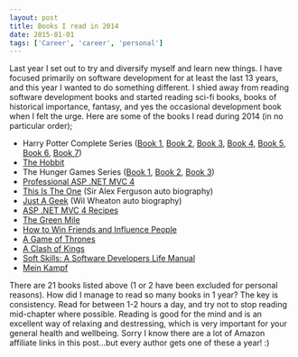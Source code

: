 ```yaml
---
layout: post
title: Books I read in 2014
date: 2015-01-01
tags: ['Career', 'career', 'personal']
---
```


Last year I set out to try and diversify myself and learn new things. I have focused primarily on software development for at least the last 13 years, and this year I wanted to do something different. I shied away from reading software development books and started reading sci-fi books, books of historical importance, fantasy, and yes the occasional development book when I felt the urge. Here are some of the books I read during 2014 (in no particular order);

- Harry Potter Complete Series ([Book 1](http://www.amazon.co.uk/gp/product/B00728DYME/ref=as_li_qf_sp_asin_il_tl?ie=UTF8&camp=1634&creative=6738&creativeASIN=B00728DYME&linkCode=as2&tag=jprecom-21&linkId=CGH6CIBGSFEEDRMH "Harry Potter and the Philosopher's Stone (Book 1) "), [Book 2](http://www.amazon.co.uk/gp/product/B00728DYII/ref=as_li_qf_sp_asin_il_tl?ie=UTF8&camp=1634&creative=6738&creativeASIN=B00728DYII&linkCode=as2&tag=jprecom-21&linkId=PT4TOGJUF7CP4ZTQ 'Harry Potter and the Chamber of Secrets (Book 2) '), [Book 3](http://www.amazon.co.uk/gp/product/B00728DYQ0/ref=as_li_qf_sp_asin_il_tl?ie=UTF8&camp=1634&creative=6738&creativeASIN=B00728DYQ0&linkCode=as2&tag=jprecom-21&linkId=C5TL6ANY33PV66VC 'Harry Potter and the Prisoner of Azkaban (Book 3) '), [Book 4](http://www.amazon.co.uk/gp/product/B00728DYBA/ref=as_li_qf_sp_asin_il_tl?ie=UTF8&camp=1634&creative=6738&creativeASIN=B00728DYBA&linkCode=as2&tag=jprecom-21&linkId=X24GBYIDPU26BCHS 'Harry Potter and the Goblet of Fire (Book 4) '), [Book 5](http://www.amazon.co.uk/gp/product/B00728DYJM/ref=as_li_qf_sp_asin_il_tl?ie=UTF8&camp=1634&creative=6738&creativeASIN=B00728DYJM&linkCode=as2&tag=jprecom-21&linkId=JOOG6OULY3E7D7QZ 'Harry Potter and the Order of the Phoenix (Book 5)'), [Book 6](http://www.amazon.co.uk/gp/product/B00728DYGA/ref=as_li_qf_sp_asin_il_tl?ie=UTF8&camp=1634&creative=6738&creativeASIN=B00728DYGA&linkCode=as2&tag=jprecom-21&linkId=AC4ULNTSYNRLIAWI 'Harry Potter and the Half-Blood Prince (Book 6) '), [Book 7](http://www.amazon.co.uk/gp/product/B00728DY60/ref=as_li_qf_sp_asin_il_tl?ie=UTF8&camp=1634&creative=6738&creativeASIN=B00728DY60&linkCode=as2&tag=jprecom-21&linkId=NFY6D445TSYAYLZL 'Harry Potter and the Deathly Hallows (Book 7) '))
- [The Hobbit ](http://www.amazon.co.uk/gp/product/B002RI9ZY0/ref=as_li_qf_sp_asin_il_tl?ie=UTF8&camp=1634&creative=6738&creativeASIN=B002RI9ZY0&linkCode=as2&tag=jprecom-21&linkId=5VTXUVBPYKKHTXC2 'The Hobbit ')
- The Hunger Games Series ([Book 1](http://www.amazon.co.uk/gp/product/B0083JCCX8/ref=as_li_qf_sp_asin_il_tl?ie=UTF8&camp=1634&creative=6738&creativeASIN=B0083JCCX8&linkCode=as2&tag=jprecom-21&linkId=T5YBZUDSWFYSQOQB 'The Hunger Games (Hunger Games Trilogy Book 1)'), [Book 2](http://www.amazon.co.uk/gp/product/B006NXI58M/ref=as_li_qf_sp_asin_il_tl?ie=UTF8&camp=1634&creative=6738&creativeASIN=B006NXI58M&linkCode=as2&tag=jprecom-21&linkId=QHBXUOMDVDJJ7LJ5 'Catching Fire (Hunger Games Trilogy Book 2) '), [Book 3](http://www.amazon.co.uk/gp/product/B006NXICT4/ref=as_li_qf_sp_asin_il_tl?ie=UTF8&camp=1634&creative=6738&creativeASIN=B006NXICT4&linkCode=as2&tag=jprecom-21&linkId=IYXJHNIA4YBEFRW7 'Mockingjay (Hunger Games Trilogy Book 3) '))
- [Professional ASP .NET MVC 4](http://www.amazon.co.uk/gp/product/B009F09SRM/ref=as_li_qf_sp_asin_il_tl?ie=UTF8&camp=1634&creative=6738&creativeASIN=B009F09SRM&linkCode=as2&tag=jprecom-21&linkId=YOFOZ2SQI5XL3BYK 'Professional ASP.NET MVC 4 ')
- [This Is The One](http://www.amazon.co.uk/gp/product/B0077FAZHO/ref=as_li_qf_sp_asin_il_tl?ie=UTF8&camp=1634&creative=6738&creativeASIN=B0077FAZHO&linkCode=as2&tag=jprecom-21&linkId=Q44ZCWCX7TFUFCHU 'This is the One: Sir Alex Ferguson: The Uncut Story of a Football Genius ') (Sir Alex Ferguson auto biography)
- [Just A Geek](http://www.amazon.co.uk/gp/product/B0026OR3OE/ref=as_li_qf_sp_asin_il_tl?ie=UTF8&camp=1634&creative=6738&creativeASIN=B0026OR3OE&linkCode=as2&tag=jprecom-21&linkId=PV6GZVIKNAYKQYN2 'Just a Geek: Unflinchingly honest tales of the search for life, love, and fulfillment beyond the Starship Enterprise ') (Wil Wheaton auto biography)
- [ASP .NET MVC 4 Recipes](http://www.amazon.co.uk/gp/product/1430247738/ref=as_li_qf_sp_asin_il_tl?ie=UTF8&camp=1634&creative=6738&creativeASIN=1430247738&linkCode=as2&tag=jprecom-21&linkId=AQNPPIH7W52YLM2N "ASP.Net MVC 4 Recipes: A Problem-Solution Approach (Expert's Voice in .NET) ")
- [The Green Mile](http://www.amazon.co.uk/gp/product/B004KSRZNI/ref=as_li_qf_sp_asin_il_tl?ie=UTF8&camp=1634&creative=6738&creativeASIN=B004KSRZNI&linkCode=as2&tag=jprecom-21&linkId=UVSNV2RVHHPYRHKC 'The Green Mile ')
- [How to Win Friends and Influence People](http://www.amazon.co.uk/gp/product/B0044XUINS/ref=as_li_qf_sp_asin_il_tl?ie=UTF8&camp=1634&creative=6738&creativeASIN=B0044XUINS&linkCode=as2&tag=jprecom-21&linkId=WD3TJLT6JACCLOKD 'How to Win Friends and Influence People ')
- [A Game of Thrones](http://www.amazon.co.uk/gp/product/B004GJXQ20/ref=as_li_qf_sp_asin_il_tl?ie=UTF8&camp=1634&creative=6738&creativeASIN=B004GJXQ20&linkCode=as2&tag=jprecom-21&linkId=IOPO7RB5BQTR64JF 'A Game of Thrones (A Song of Ice and Fire, Book 1) ')
- [A Clash of Kings](http://www.amazon.co.uk/gp/product/B004L9MFM2/ref=as_li_qf_sp_asin_il_tl?ie=UTF8&camp=1634&creative=6738&creativeASIN=B004L9MFM2&linkCode=as2&tag=jprecom-21&linkId=35Y5SCNRK4PXTPK6 'A Clash of Kings (A Song of Ice and Fire, Book 2) ')
- [Soft Skills: A Software Developers Life Manual](http://www.amazon.co.uk/gp/product/1617292397/ref=as_li_qf_sp_asin_il_tl?ie=UTF8&camp=1634&creative=6738&creativeASIN=1617292397&linkCode=as2&tag=jprecom-21&linkId=QSSRAJRWEC4CI7DJ "Soft Skills: The software developer's life manual ")
- [Mein Kampf](http://www.amazon.co.uk/gp/product/B00C6CHTX6/ref=as_li_qf_sp_asin_il_tl?ie=UTF8&camp=1634&creative=6738&creativeASIN=B00C6CHTX6&linkCode=as2&tag=jprecom-21&linkId=EQKNAFABW6ZQUEPZ 'Mein Kampf ')

There are 21 books listed above (1 or 2 have been excluded for personal reasons). How did I manage to read so many books in 1 year? The key is consistency. Read for between 1-2 hours a day, and try not to stop reading mid-chapter where possible. Reading is good for the mind and is an excellent way of relaxing and destressing, which is very important for your general health and wellbeing. Sorry I know there are a lot of Amazon affiliate links in this post...but every author gets one of these a year! :)

